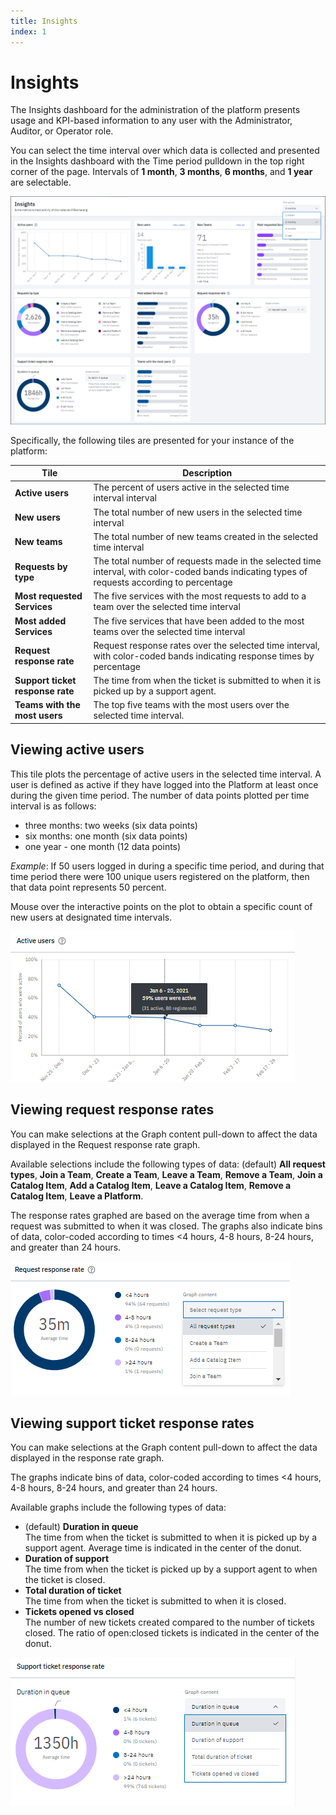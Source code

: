 ```yaml
---
title: Insights
index: 1
---
```


# Insights

The Insights dashboard for the administration of the platform presents usage and KPI-based information to any user with the Administrator, Auditor, or Operator role. 

You can select the time interval over which data is collected and presented in the Insights dashboard with the Time period pulldown in the top right corner of the page. Intervals of **1 month**, **3 months**, **6 months**, and **1 year** are selectable.

![Admin Insights](./assets/img/admin-insights-main.png)

Specifically, the following tiles are presented for your instance of the platform:

| Tile | Description |
| ------ | --- |
| **Active users** | The percent of users active in the selected time interval interval |
| **New users** | The total number of new users in the selected time interval |
| **New teams** | The total number of new teams created in the selected time interval |
| **Requests by type** | The total number of requests made in the selected time interval, with color-coded bands indicating types of requests according to percentage |
| **Most requested Services** | The five services with the most requests to add to a team over the selected time interval |
| **Most added Services** | The five services that have been added to the most teams over the selected time interval |
| **Request response rate** | Request response rates over the selected time interval, with color-coded bands indicating response times by percentage|
| **Support ticket response rate** | The time from when the ticket is submitted to when it is picked up by a support agent.|
| **Teams with the most users** | The top five teams with the most users over the selected time interval. |

## Viewing active users

This tile plots the percentage of active users in the selected time interval. A user is defined as active if they have logged into the Platform at least once during the given time period. The number of data points plotted per time interval is as follows:

- three months: two weeks (six data points)
- six months: one month (six data points)
- one year - one month (12 data points)

*Example*: If 50 users logged in during a specific time period, and during that time period there were 100 unique users registered on the platform, then that data point represents 50 percent.

Mouse over the interactive points on the plot to obtain a specific count of new users at designated time intervals.

![Admin Insights Active Users](./assets/img/admin-insights-active-users.png)

## Viewing request response rates

You can make selections at the Graph content pull-down to affect the data displayed in the Request response rate graph.

Available selections include the following types of data: (default) **All request types**, **Join a Team**, **Create a Team**, **Leave a Team**, **Remove a Team**, **Join a Catalog Item**, **Add a Catalog Item**, **Leave a Catalog Item**, **Remove a Catalog Item**, **Leave a Platform**.

The response rates graphed are based on the average time from when a request was submitted to when it was closed. The graphs also indicate bins of data, color-coded according to times <4 hours, 4-8 hours, 8-24 hours, and greater than 24 hours.

![Admin Insights Request Response](./assets/img/admin-insights-request-response.png)

## Viewing support ticket response rates

You can make selections at the Graph content pull-down to affect the data displayed in the response rate graph.

The graphs indicate bins of data, color-coded according to times <4 hours, 4-8 hours, 8-24 hours, and greater than 24 hours.

Available graphs include the following types of data:
- (default) **Duration in queue**  
    The time from when the ticket is submitted to when it is picked up by a support agent. Average time is indicated in the center of the donut.
- **Duration of support**  
    The time from when the ticket is picked up by a support agent to when the ticket is closed.
- **Total duration of ticket**  
    The time from when the ticket is submitted to when it is closed.
- **Tickets opened vs closed**  
    The number of new tickets created compared to the number of tickets closed. The ratio of open:closed tickets is indicated in the center of the donut.

![Admin Insights Request Response](./assets/img/admin-insights-support-response.png)